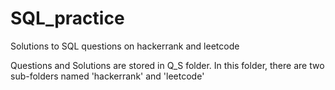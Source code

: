 # SQL_practice
Solutions to SQL questions on hackerrank and leetcode

Questions and Solutions are stored in Q_S folder. In this folder, there are two sub-folders named 'hackerrank' and 'leetcode'

